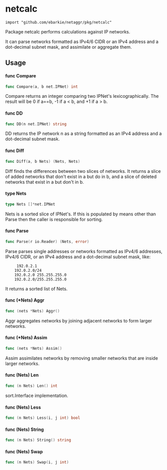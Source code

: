 # netcalc
```
import "github.com/ebarkie/netaggr/pkg/netcalc"
```

Package netcalc performs calculations against IP networks.

It can parse networks formatted as IPv4/6 CIDR or an IPv4 address and a
dot-decimal subnet mask, and assimilate or aggregate them.

## Usage

#### func  Compare

```go
func Compare(a, b net.IPNet) int
```
Compare returns an integer comparing two IPNet's lexicographically. The result
will be 0 if a==b, -1 if a < b, and +1 if a > b.

#### func  DD

```go
func DD(n net.IPNet) string
```
DD returns the IP network n as a string formatted as an IPv4 address and a
dot-decimal subnet mask.

#### func  Diff

```go
func Diff(a, b Nets) (Nets, Nets)
```
Diff finds the differences between two slices of networks. It returns a slice of
added networks that don't exist in a but do in b, and a slice of deleted
networks that exist in a but don't in b.

#### type Nets

```go
type Nets []*net.IPNet
```

Nets is a sorted slice of IPNet's. If this is populated by means other than
Parse then the caller is responsible for sorting.

#### func  Parse

```go
func Parse(r io.Reader) (Nets, error)
```
Parse parses single addresses or networks formatted as IPv4/6 addresses, IPv4/6
CIDR, or an IPv4 address and a dot-decimal subnet mask, like:

         192.0.2.1
    	192.0.2.0/24
    	192.0.2.0 255.255.255.0
    	192.0.2.0/255.255.255.0

It returns a sorted list of Nets.

#### func (*Nets) Aggr

```go
func (nets *Nets) Aggr()
```
Aggr aggregates networks by joining adjacent networks to form larger networks.

#### func (*Nets) Assim

```go
func (nets *Nets) Assim()
```
Assim assimilates networks by removing smaller networks that are inside larger
networks.

#### func (Nets) Len

```go
func (n Nets) Len() int
```
sort.Interface implementation.

#### func (Nets) Less

```go
func (n Nets) Less(i, j int) bool
```

#### func (Nets) String

```go
func (n Nets) String() string
```

#### func (Nets) Swap

```go
func (n Nets) Swap(i, j int)
```

